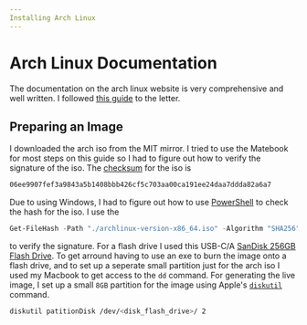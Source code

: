 ```yaml
---
Installing Arch Linux
---
```


# Arch Linux Documentation
The documentation on the arch linux website is very comprehensive and well written. 
I followed [this guide](https://wiki.archlinux.org/title/Installation_guide) to the letter.

## Preparing an Image
I downloaded the arch iso from the MIT mirror.
I tried to use the Matebook for most steps on this guide so I had to figure out how to verify the signature of the iso.
The [checksum](https://archlinux.org/download/#checksums) for the iso is
```bash
06ee9907fef3a9843a5b1408bbb426cf5c703aa00ca191ee24daa7ddda82a6a7
```
Due to using Windows, I had to figure out how to use [PowerShell](https://learn.microsoft.com/en-us/powershell/) to check the hash for the iso.
I use the
```powershell
Get-FileHash -Path "./archlinux-version-x86_64.iso" -Algorithm "SHA256" 
```
to verify the signature.
For a flash drive I used this USB-C/A [SanDisk 256GB Flash Drive](https://www.bestbuy.com/site/sandisk-ultra-dual-drive-go-256gb-usb-type-a-usb-type-c-flash-drive-black/6421486.p?skuId=6421486).
To get arround having to use an exe to burn the image onto a flash drive, and to set up a seperate small partition just for the arch iso I used my Macbook to get access to the `dd` command.
For generating the live image, I set up a small `8GB` partition for the image using Apple's [`diskutil`](https://ss64.com/mac/diskutil.html) command.
```bash
diskutil patitionDisk /dev/<disk_flash_drive>/ 2  
```

